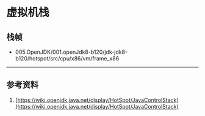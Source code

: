 # 虚拟机栈
## 栈帧
- 005.OpenJDK/001.openJdk8-b120/jdk-jdk8-b120/hotspot/src/cpu/x86/vm/frame_x86



---  
## 参考资料 
1.  [https://wiki.openjdk.java.net/display/HotSpot/JavaControlStack](https://wiki.openjdk.java.net/display/HotSpot/JavaControlStack)